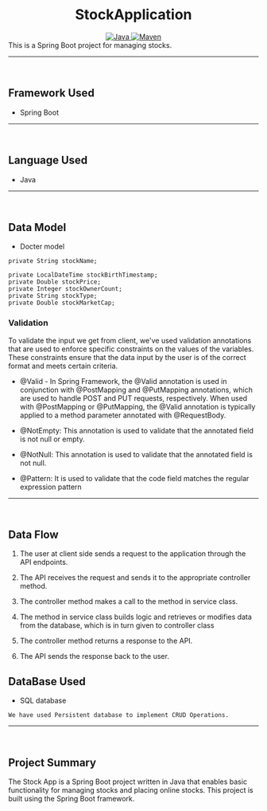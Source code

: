 
<center>
<h1> StockApplication </h1>
</center>
<center>
<a href="Java url">
    <img alt="Java" src="https://img.shields.io/badge/Java->=8-darkblue.svg" />
</a>
<a href="Maven url" >
    <img alt="Maven" src="https://img.shields.io/badge/maven-3.0.5-brightgreen.svg" />
</a>
</center>
This is a Spring Boot project for managing stocks.

---
<br>

## Framework Used
* Spring Boot

---
<br>

## Language Used
* Java

---
<br>

## Data Model

* Docter model
```
private String stockName;

private LocalDateTime stockBirthTimestamp;
private Double stockPrice;
private Integer stockOwnerCount;
private String stockType;
private Double stockMarketCap;
```

### Validation

To validate the input we get from client, we've used validation annotations that are used to enforce specific constraints on the values of the variables. These constraints ensure that the data input by the user is of the correct format and meets certain criteria.

* @Valid - In Spring Framework, the @Valid annotation is used in conjunction with @PostMapping and @PutMapping annotations, which are used to handle POST and PUT requests, respectively. When used with @PostMapping or @PutMapping, the @Valid annotation is typically applied to a method parameter annotated with @RequestBody.

* @NotEmpty: This annotation is used to validate that the annotated field is not null or empty. 

* @NotNull: This annotation is used to validate that the annotated field is not null.

* @Pattern: It is used to validate that the code field matches the regular expression pattern
---
<br>

## Data Flow

1. The user at client side sends a request to the application through the API endpoints.
2. The API receives the request and sends it to the appropriate controller method.
3. The controller method makes a call to the method in service class.

4. The method in service class builds logic and retrieves or modifies data from the database, which is in turn given to controller class
5. The controller method returns a response to the API.
6. The API sends the response back to the user.


## DataBase Used
* SQL database
```
We have used Persistent database to implement CRUD Operations.
```
---
<br>

## Project Summary
The Stock App is a Spring Boot project written in Java that enables basic functionality for managing stocks and placing online stocks. This project is built using the Spring Boot framework. 
